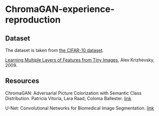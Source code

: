 # ChromaGAN-experience-reproduction
## Dataset

The dataset is taken from [the CIFAR-10 dataset](https://www.cs.toronto.edu/~kriz/cifar.html).

[Learning Multiple Layers of Features from Tiny Images](https://www.cs.toronto.edu/~kriz/learning-features-2009-TR.pdf), Alex Krizhevsky, 2009.

## Resources

ChromaGAN: Adversarial Picture Colorization with Semantic Class Distribution. Patricia Vitoria, Lara Raad, Coloma Ballester. [link](https://openaccess.thecvf.com/content_WACV_2020/html/Vitoria_ChromaGAN_Adversarial_Picture_Colorization_with_Semantic_Class_Distribution_WACV_2020_paper.html)

U-Net: Convolutional Networks for Biomedical Image Segmentation. [link](https://arxiv.org/pdf/1505.04597)
